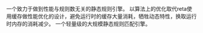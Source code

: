一个致力于做到性能与规则数无关的静态规则引擎。
以算法上的优化取代reta使用缓存做性能优化的设计，避免运行时的缓存大量消耗，牺牲动态特性，换取运行时内存的消耗减少。
一个轻量级的大规模静态规则匹配引擎。

